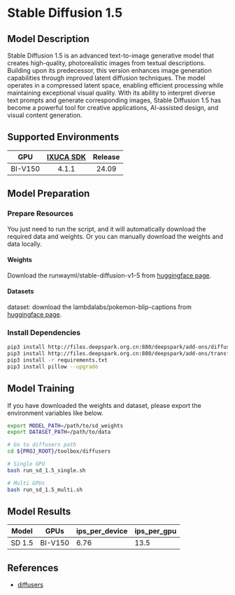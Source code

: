 # Stable Diffusion 1.5

## Model Description

Stable Diffusion 1.5 is an advanced text-to-image generative model that creates high-quality, photorealistic images from
textual descriptions. Building upon its predecessor, this version enhances image generation capabilities through
improved latent diffusion techniques. The model operates in a compressed latent space, enabling efficient processing
while maintaining exceptional visual quality. With its ability to interpret diverse text prompts and generate
corresponding images, Stable Diffusion 1.5 has become a powerful tool for creative applications, AI-assisted design, and
visual content generation.

## Supported Environments

| GPU    | [IXUCA SDK](https://gitee.com/deep-spark/deepspark#%E5%A4%A9%E6%95%B0%E6%99%BA%E7%AE%97%E8%BD%AF%E4%BB%B6%E6%A0%88-ixuca) | Release |
| :----: | :----: | :----: |
| BI-V150 | 4.1.1     |  24.09  |

## Model Preparation

### Prepare Resources

You just need to run the script, and it will automatically download the required data and weights. Or you can manually
download the weights and data locally.

#### Weights

Download the runwayml/stable-diffusion-v1-5 from [huggingface
page](https://huggingface.co/runwayml/stable-diffusion-v1-5).

#### Datasets

dataset: download the lambdalabs/pokemon-blip-captions  from [huggingface
page](https://huggingface.co/datasets/lambdalabs/pokemon-blip-captions).

### Install Dependencies

```bash
pip3 install http://files.deepspark.org.cn:880/deepspark/add-ons/diffusers-0.29.0-py3-none-any.whl
pip3 install http://files.deepspark.org.cn:880/deepspark/add-ons/transformers-4.38.1-py3-none-any.whl
pip3 install -r requirements.txt
pip3 install pillow --upgrade
```

## Model Training

If you have downloaded the weights and dataset, please export the environment variables like below.

```bash
export MODEL_PATH=/path/to/sd_weights
export DATASET_PATH=/path/to/data
```

```bash
# Go to diffusers path
cd ${PROJ_ROOT}/toolbox/diffusers

# Single GPU
bash run_sd_1.5_single.sh

# Multi GPUs
bash run_sd_1.5_multi.sh
```

## Model Results

| Model  | GPUs    | ips_per_device | ips_per_gpu |
| ------ | ------- | -------------- | ----------- |
| SD 1.5 | BI-V150 | 6.76           | 13.5        |

## References

- [diffusers](https://github.com/huggingface/diffusers)
